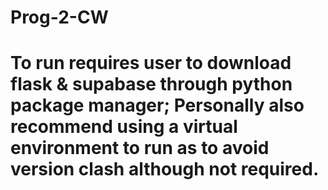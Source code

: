 # Prog-2-CW

# To run requires user to download flask & supabase through python package manager; Personally also recommend using a virtual environment to run as to avoid version clash although not required.